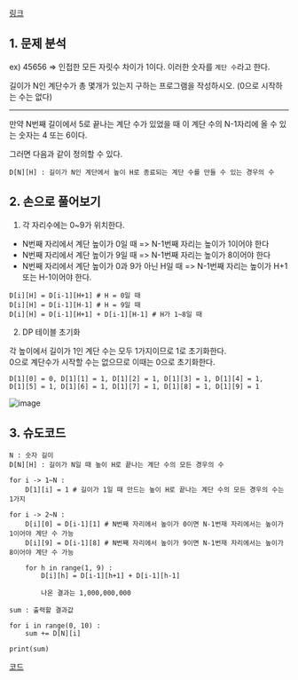 [링크](https://www.acmicpc.net/problem/10844)

## 1. 문제 분석

ex) 45656 => 인접한 모든 자릿수 차이가 1이다. 이러한 숫자를 `계단 수`라고 한다. 

길이가 N인 계단수가 총 몇개가 있는지 구하는 프로그램을 작성하시오. (0으로 시작하는 수는 없다)

--- 

만약 N번째 길이에서 5로 끝나는 계단 수가 있었을 때 이 계단 수의 N-1자리에 올 수 있는 숫자는 4 또는 6이다. 

그러면 다음과 같이 정의할 수 있다.
```
D[N][H] : 길이가 N인 계단에서 높이 H로 종료되는 계단 수를 만들 수 있는 경우의 수
```

## 2. 손으로 풀어보기 

1. 각 자리수에는 0~9가 위치한다. 

- N번째 자리에서 계단 높이가 0일 때 => N-1번째 자리는 높이가 1이어야 한다
- N번째 자리에서 계단 높이가 9일 때 => N-1번째 자리는 높이가 8이어야 한다
- N번째 자리에서 계단 높이가 0과 9가 아닌 H일 때 => N-1번째 자리는 높이가 H+1 또는 H-1이어야 한다.

```
D[i][H] = D[i-1][H+1] # H = 0일 때 
D[i][H] = D[i-1][H-1] # H = 9일 때
D[i][H] = D[i-1][H+1] + D[i-1][H-1] # H가 1~8일 때
```

2. DP 테이블 초기화

각 높이에서 길이가 1인 계단 수는 모두 1가지이므로 1로 초기화한다.   
0으로 계단수가 시작할 수는 없으므로 이때는 0으로 초기화한다.

```
D[1][0] = 0, D[1][1] = 1, D[1][2] = 1, D[1][3] = 1, D[1][4] = 1, 
D[1][5] = 1, D[1][6] = 1, D[1][7] = 1, D[1][8] = 1, D[1][9] = 1
```

![image](../../image/day27/88번_001.png)

## 3. 슈도코드 

``` 
N : 숫자 길이
D[N][H] : 길이가 N일 때 높이 H로 끝나는 계단 수의 모든 경우의 수 

for i -> 1~N : 
    D[1][i] = 1 # 길이가 1일 때 만드는 높이 H로 끝나는 계단 수의 모든 경우의 수는 1가지 

for i -> 2~N : 
    D[i][0] = D[i-1][1] # N번째 자리에서 높이가 0이면 N-1번재 자리에서는 높이가 1이어야 계단 수 가능
    D[i][9] = D[i-1][8] # N번째 자리에서 높이가 9이면 N-1번재 자리에서는 높이가 8이어야 계단 수 가능

    for h in range(1, 9) : 
        D[i][h] = D[i-1][h+1] + D[i-1][h-1] 

        나온 결과는 1,000,000,000

sum : 출력할 결과값 

for i in range(0, 10) : 
    sum += D[N][i]

print(sum)
```

[코드](../../code/day27/88_계단수구하기.py)